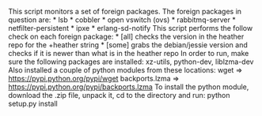 This script monitors a set of foreign packages.
The foreign packages in question are: 
    * lsb
    * cobbler
    * open vswitch (ovs)
    * rabbitmq-server
    * netfilter-persistent
    * ipxe
    * erlang-sd-notify
This script performs the follow check on each foreign package:
    * [all] checks the version in the heather repo for the +heather string
    * [some] grabs the debian/jessie version and checks if it is newer than what is in
    the heather repo
In order to run, make sure the following packages are installed: xz-utils,
python-dev, liblzma-dev
Also installed a couple of python modules from these locations:
    wget => https://pypi.python.org/pypi/wget
    backports.lzma => https://pypi.python.org/pypi/backports.lzma
To install the python module, download the .zip file, unpack it, cd to the directory and run:
    python setup.py install
